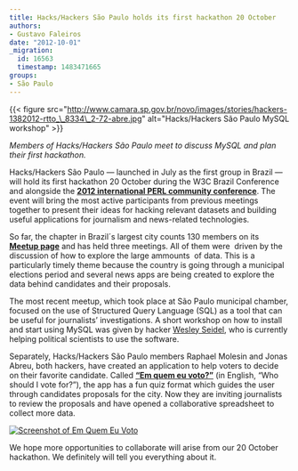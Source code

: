 ```yaml
---
title: Hacks/Hackers São Paulo holds its first hackathon 20 October
authors:
- Gustavo Faleiros
date: "2012-10-01"
_migration:
  id: 16563
  timestamp: 1483471665
groups:
- São Paulo
---
```


{{< figure src="http://www.camara.sp.gov.br/novo/images/stories/hackers-1382012-rtto_\_8334\_2-72-abre.jpg" alt="Hacks/Hackers São Paulo MySQL workshop" >}}

_Members of Hacks/Hackers São Paulo meet to discuss MySQL and plan their first hackathon._

Hacks/Hackers São Paulo &mdash; launched in July as the first group in Brazil &mdash; will hold its first hackathon 20 October during the W3C Brazil Conference and alongside the **[2012 international PERL community conference][1]**. The event will bring the most active participants from previous meetings together to present their ideas for hacking relevant datasets and building useful applications for journalism and news-related technologies.

So far, the chapter in Brazil´s largest city counts 130 members on its **[Meetup page][2]** and has held three meetings. All of them were  driven by the discussion of how to explore the large ammounts  of data. This is a particularly timely theme because the country is going through a municipal elections period and several news apps are being created to explore the data behind candidates and their proposals.

The most recent meetup, which took place at São Paulo municipal chamber, focused on the use of Structured Query Language (SQL) as a tool that can be useful for journalists&#8217; investigations. A short workshop on how to install and start using MySQL was given by hacker [Wesley Seidel][3], who is currently helping political scientists to use the software.

Separately, Hacks/Hackers São Paulo members Raphael Molesin and Jonas Abreu, both hackers, have created an application to help voters to decide on their favorite candidate. Called **[&#8220;Em quem eu voto?&#8221;][4]** (in English, &#8220;Who should I vote for?&#8221;), the app has a fun quiz format which guides the user through candidates proposals for the city. Now they are inviting journalists to review the proposals and have opened a collaborative spreadsheet to collect more data.

[![][5]][6]

We hope more opportunities to collaborate will arise from our 20 October hackathon. We definitely will tell you everything about it.

 [1]: http://yapcbrasil.org.br/2012/
 [2]: http://www.meetup.com/Hacks-Hackers-Sao-Paulo/
 [3]: http://twitter.com/wseidel
 [4]: http://www.emquemeuvoto.com.br/
 [5]: /content-images/blog/2012/10/Screen-Shot-2012-10-01-at-11.14.47-AM.png "Screenshot of Em Quem Eu Voto"
 [6]: http://www.emquemeuvoto.com.br